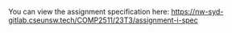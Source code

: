 You can view the assignment specification here: https://nw-syd-gitlab.cseunsw.tech/COMP2511/23T3/assignment-i-spec
